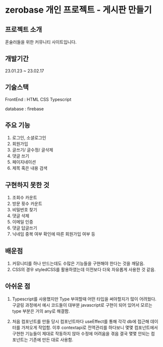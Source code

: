 # zerobase 개인 프로젝트 - 게시판 만들기

## 프로젝트 소개

혼술러들을 위한 커뮤니티 사이트입니다.

## 개발기간

23.01.23 ~ 23.02.17

## 기술스택

FrontEnd : HTML CSS Typescript

database : firebase

## 주요 기능

1. 로그인, 소셜로그인
2. 회원가입
3. 글쓰기/ 글수정/ 글삭제
4. 댓글 쓰기
5. 페이지네이션
6. 제목 혹은 내용 검색

## 구현하지 못한 것 

1. 조회수 카운트
2. 방문 횟수 카운트
3. 비밀번호 찾기
4. 댓글 삭제
5. 이메일 인증
6. 댓글 답글쓰기
7. 닉네임 중복 여부 확인에 따른 회원가입 여부 등

## 배운점

1. 커뮤니티를 하나 만드는데도 수많은 기능들을 구현해야 한다는 것을 깨달음.
2. CSS의 경우 styledCSS를 활용하였는데 이전보다 더욱 자유롭게 사용한 것 같음.


## 아쉬운 점
1. Typescript를 사용했지만 Type 부여할때 어떤 타입을 써야할지가 많이 어려웠다.
구글링 과정에서 예시 코드들이 대부분 javascript로 구현이 되어 있어서 모르는 type 부분은 거의 any로 해결함.

2. 처음 컴포넌트를 만들 당시 컴포넌트마다 useEffect를 통해 각각 db에 접근해 데이터를 가져오게 작업함. 
이후 contextapi로 전역관리를 하다보니 몇몇 컴포넌트에서 구현한 기능들이 제대로 작동하지 않아 수정에 어려움을 겪음
결국 몇몇 안되는 컴포넌트는 기존에 만든 대로 사용함.

